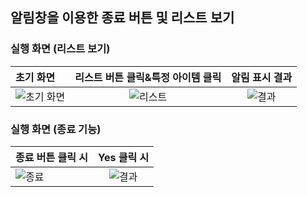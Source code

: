 ## 알림창을 이용한 종료 버튼 및 리스트 보기

### 실행 화면 (리스트 보기)

| 초기 화면 | 리스트 버튼 클릭&특정 아이템 클릭 | 알림 표시 결과 |
|:--------|:--------:|:--------:|
| ![초기 화면](https://user-images.githubusercontent.com/54324782/149730488-6d766c30-a3e7-4523-a623-129e1714faaa.png) | ![리스트](https://user-images.githubusercontent.com/54324782/149730778-4349ab54-6052-47f7-b0f8-db6c03aec610.png) | ![결과](https://user-images.githubusercontent.com/54324782/149730394-8ee1e499-12fe-4cfd-be74-3511dcd7e85b.png)


### 실행 화면 (종료 기능)

| 종료 버튼 클릭 시 | Yes 클릭 시 |
|:--------|:--------:|
| ![종료](https://user-images.githubusercontent.com/54324782/149731030-fa9de683-bf5e-4e43-b917-993bddb340f7.png) | ![결과](https://user-images.githubusercontent.com/54324782/149731080-1ba2d892-e95c-41fb-a05e-f0355b070c06.png)

